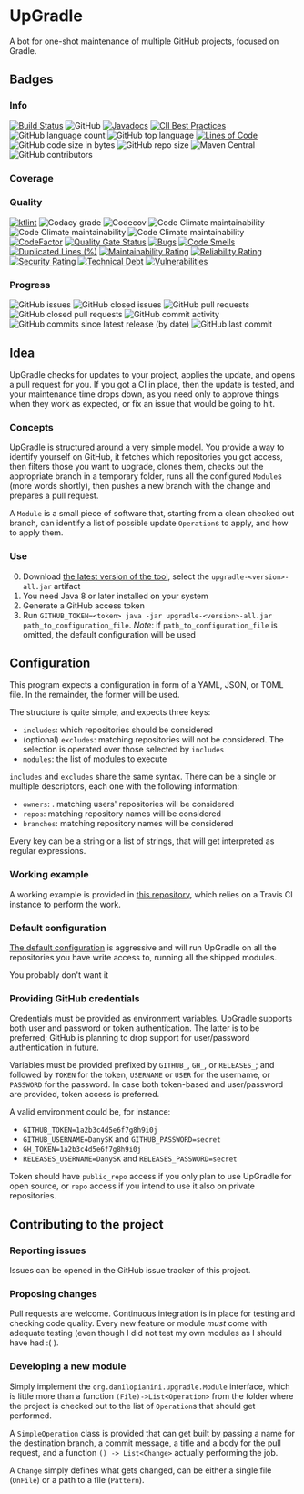 # UpGradle

A bot for one-shot maintenance of multiple GitHub projects, focused on Gradle.

## Badges

### Info
[![Build Status](https://travis-ci.com/DanySK/upgradle.svg?branch=master)](https://travis-ci.com/DanySK/upgradle)
![GitHub](https://img.shields.io/github/license/DanySK/upgradle)
[![Javadocs](https://www.javadoc.io/badge/org.danilopianini/upgradle.svg)](https://www.javadoc.io/doc/org.danilopianini/upgradle)
[![CII Best Practices](https://bestpractices.coreinfrastructure.org/projects/3803/badge)](https://bestpractices.coreinfrastructure.org/projects/3803)
![GitHub language count](https://img.shields.io/github/languages/count/DanySK/upgradle)
![GitHub top language](https://img.shields.io/github/languages/top/DanySK/upgradle)
[![Lines of Code](https://sonarcloud.io/api/project_badges/measure?project=DanySK_upgradle&metric=ncloc)](https://sonarcloud.io/dashboard?id=DanySK_upgradle)
![GitHub code size in bytes](https://img.shields.io/github/languages/code-size/DanySK/upgradle)
![GitHub repo size](https://img.shields.io/github/repo-size/DanySK/upgradle)
![Maven Central](https://img.shields.io/maven-central/v/org.danilopianini/upgradle)
![GitHub contributors](https://img.shields.io/github/contributors/DanySK/upgradle)

### Coverage

### Quality
[![ktlint](https://img.shields.io/badge/code%20style-%E2%9D%A4-FF4081.svg)](https://ktlint.github.io/)
![Codacy grade](https://img.shields.io/codacy/grade/75076bfcac4a4360851b2b55824280f0)
![Codecov](https://img.shields.io/codecov/c/github/DanySK/upgradle)
![Code Climate maintainability](https://img.shields.io/codeclimate/maintainability-percentage/DanySK/upgradle)
![Code Climate maintainability](https://img.shields.io/codeclimate/issues/DanySK/upgradle)
![Code Climate maintainability](https://img.shields.io/codeclimate/tech-debt/DanySK/upgradle)
[![CodeFactor](https://www.codefactor.io/repository/github/danysk/upgradle/badge)](https://www.codefactor.io/repository/github/danysk/upgradle)
[![Quality Gate Status](https://sonarcloud.io/api/project_badges/measure?project=DanySK_upgradle&metric=alert_status)](https://sonarcloud.io/dashboard?id=DanySK_upgradle)
[![Bugs](https://sonarcloud.io/api/project_badges/measure?project=DanySK_upgradle&metric=bugs)](https://sonarcloud.io/dashboard?id=DanySK_upgradle)
[![Code Smells](https://sonarcloud.io/api/project_badges/measure?project=DanySK_upgradle&metric=code_smells)](https://sonarcloud.io/dashboard?id=DanySK_upgradle)
[![Duplicated Lines (%)](https://sonarcloud.io/api/project_badges/measure?project=DanySK_upgradle&metric=duplicated_lines_density)](https://sonarcloud.io/dashboard?id=DanySK_upgradle)
[![Maintainability Rating](https://sonarcloud.io/api/project_badges/measure?project=DanySK_upgradle&metric=sqale_rating)](https://sonarcloud.io/dashboard?id=DanySK_upgradle)
[![Reliability Rating](https://sonarcloud.io/api/project_badges/measure?project=DanySK_upgradle&metric=reliability_rating)](https://sonarcloud.io/dashboard?id=DanySK_upgradle)
[![Security Rating](https://sonarcloud.io/api/project_badges/measure?project=DanySK_upgradle&metric=security_rating)](https://sonarcloud.io/dashboard?id=DanySK_upgradle)
[![Technical Debt](https://sonarcloud.io/api/project_badges/measure?project=DanySK_upgradle&metric=sqale_index)](https://sonarcloud.io/dashboard?id=DanySK_upgradle)
[![Vulnerabilities](https://sonarcloud.io/api/project_badges/measure?project=DanySK_upgradle&metric=vulnerabilities)](https://sonarcloud.io/dashboard?id=DanySK_upgradle)

### Progress
![GitHub issues](https://img.shields.io/github/issues/DanySK/upgradle)
![GitHub closed issues](https://img.shields.io/github/issues-closed/DanySK/upgradle)
![GitHub pull requests](https://img.shields.io/github/issues-pr/DanySK/upgradle)
![GitHub closed pull requests](https://img.shields.io/github/issues-pr-closed/DanySK/upgradle)
![GitHub commit activity](https://img.shields.io/github/commit-activity/y/DanySK/upgradle)
![GitHub commits since latest release (by date)](https://img.shields.io/github/commits-since/DanySK/upgradle/latest/master)
![GitHub last commit](https://img.shields.io/github/last-commit/DanySK/upgradle)



## Idea

UpGradle checks for updates to your project, applies the update, and opens a pull request for you.
If you got a CI in place, then the update is tested, and your maintenance time drops down, as you need only to approve
things when they work as expected, or fix an issue that would be going to hit.


### Concepts

UpGradle is structured around a very simple model.
You provide a way to identify yourself on GitHub,
it fetches which repositories you got access,
then filters those you want to upgrade,
clones them, checks out the appropriate branch in a temporary folder,
runs all the configured `Module`s (more words shortly),
then pushes a new branch with the change and prepares a pull request.

A `Module` is a small piece of software that, starting from a clean checked out branch,
can identify a list of possible update `Operation`s to apply, and how to apply them.

### Use

0. Download [the latest version of the tool](https://github.com/DanySK/upgradle/releases/latest), select the `upgradle-<version>-all.jar` artifact
0. You need Java 8 or later installed on your system
0. Generate a GitHub access token
0. Run `GITHUB_TOKEN=<token> java -jar upgradle-<version>-all.jar path_to_configuration_file`.
*Note*: if `path_to_configuration_file` is omitted, the default configuration will be used

## Configuration

This program expects a configuration in form of a YAML, JSON, or TOML file.
In the remainder, the former will be used.

The structure is quite simple, and expects three keys:

* `includes`: which repositories should be considered
* (optional) `excludes`: matching repositories will not be considered. The selection is operated over those selected by `includes`
* `modules`: the list of modules to execute

`includes` and `excludes` share the same syntax.
There can be a single or multiple descriptors,
each one  with the following information:

* `owners`: . matching users' repositories will be considered
* `repos`: matching repository names will be considered
* `branches`: matching repository names will be considered

Every key can be a string or a list of strings,
that will get interpreted as regular expressions.

### Working example

A working example is provided in [this repository](https://github.com/DanySK/upgradle-bot),
which relies on a Travis CI instance to perform the work.

### Default configuration

[The default configuration](https://github.com/DanySK/upgradle/blob/master/src/main/resources/upgradle.yml)
is aggressive and will run UpGradle on all the repositories you have write access to,
running all the shipped modules.

You probably don't want it

### Providing GitHub credentials

Credentials must be provided as environment variables.
UpGradle supports both user and password or token authentication.
The latter is to be preferred;
GitHub is planning to drop support for user/password authentication in future.

Variables must be provided prefixed by `GITHUB_`, `GH_`, or `RELEASES_`;
and followed by `TOKEN` for the token,
`USERNAME` or `USER` for the username,
or `PASSWORD` for the password.
In case both token-based and user/password are provided, token access is preferred.

A valid environment could be, for instance:

* `GITHUB_TOKEN=1a2b3c4d5e6f7g8h9i0j`
* `GITHUB_USERNAME=DanySK` and `GITHUB_PASSWORD=secret`
* `GH_TOKEN=1a2b3c4d5e6f7g8h9i0j`
* `RELEASES_USERNAME=DanySK` and `RELEASES_PASSWORD=secret`

Token should have `public_repo` access if you only plan to use UpGradle for open source,
or `repo` access if you intend to use it also on private repositories.

## Contributing to the project

### Reporting issues

Issues can be opened in the GitHub issue tracker of this project.

### Proposing changes

Pull requests are welcome.
Continuous integration is in place for testing and checking code quality.
Every new feature or module *must* come with adequate testing (even though I did not test my own modules as I should have had :( ).

### Developing a new module

Simply implement the `org.danilopianini.upgradle.Module` interface,
which is little more than a function `(File)->List<Operation>`
from the folder where the project is checked out
to the list of `Operation`s that should get performed.

A `SimpleOperation` class is provided that can get built by passing
a name for the destination branch, a commit message, a title and a body for the pull request,
and a function `() -> List<Change>` actually performing the job.

A `Change` simply defines what gets changed, can be either a single file (`OnFile`)
or a path to a file (`Pattern`).

